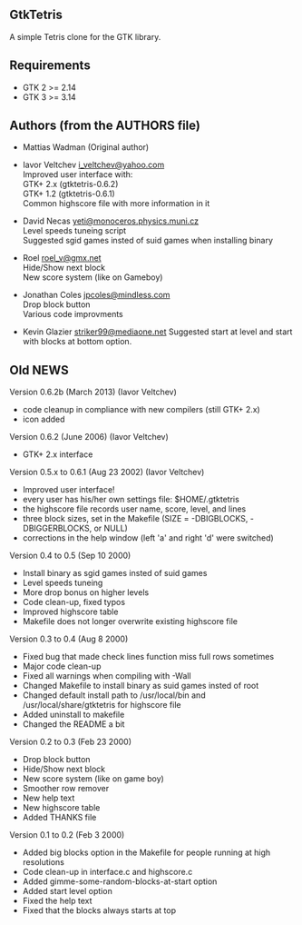 ## GtkTetris

A simple Tetris clone for the GTK library.

## Requirements

- GTK 2 >= 2.14
- GTK 3 >= 3.14

## Authors (from the AUTHORS file)

- Mattias Wadman (Original author)
- Iavor Veltchev <i_veltchev@yahoo.com> \
    Improved user interface with: \
    GTK+ 2.x (gtktetris-0.6.2) \
    GTK+ 1.2 (gtktetris-0.6.1) \
    Common highscore file with more information in it

- David Necas <yeti@monoceros.physics.muni.cz> \
    Level speeds tuneing script \
    Suggested sgid games insted of suid games when installing binary

- Roel <roel_v@gmx.net> \
    Hide/Show next block \
    New score system (like on Gameboy)

- Jonathan Coles <jpcoles@mindless.com> \
    Drop block button \
    Various code improvments

- Kevin Glazier <striker99@mediaone.net>
    Suggested start at level and start with blocks at bottom option.

## Old NEWS

Version 0.6.2b (March 2013) (Iavor Veltchev)
- code cleanup in compliance with new compilers (still GTK+ 2.x)
- icon added

Version 0.6.2 (June 2006) (Iavor Veltchev)
- GTK+ 2.x interface

Version 0.5.x to 0.6.1 (Aug 23 2002) (Iavor Veltchev)
- Improved user interface!
- every user has his/her own settings file: $HOME/.gtktetris
- the highscore file records user name, score, level, and lines
- three block sizes, set in the Makefile 
	(SIZE = -DBIGBLOCKS, -DBIGGERBLOCKS, or NULL)
- corrections in the help window (left 'a' and right 'd' were switched)

Version 0.4 to 0.5 (Sep 10 2000)
- Install binary as sgid games insted of suid games
- Level speeds tuneing
- More drop bonus on higher levels
- Code clean-up, fixed typos
- Improved highscore table
- Makefile does not longer overwrite existing highscore file

Version 0.3 to 0.4 (Aug 8 2000)
- Fixed bug that made check lines function miss full rows sometimes
- Major code clean-up
- Fixed all warnings when compiling with -Wall
- Changed Makefile to install binary as suid games insted of root
- Changed default install path to /usr/local/bin and /usr/local/share/gtktetris
  for highscore file
- Added uninstall to makefile
- Changed the README a bit

Version 0.2 to 0.3 (Feb 23 2000)
- Drop block button
- Hide/Show next block
- New score system (like on game boy)
- Smoother row remover
- New help text
- New highscore table
- Added THANKS file

Version 0.1 to 0.2 (Feb 3 2000)
- Added big blocks option in the Makefile for people running at high resolutions
- Code clean-up in interface.c and highscore.c
- Added gimme-some-random-blocks-at-start option
- Added start level option
- Fixed the help text
- Fixed that the blocks always starts at top
